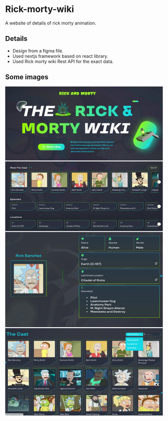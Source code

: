 # Rick-morty-wiki

A website of details of rick morty animation.

## Details

- Design from a figma file.
- Used nextjs framework based on react library.
- Used Rick morty wiki Rest API for the exact data.

## Some images

![img](public/images/ss/1.png)
![img](public/images/ss/2.png)
![img](public/images/ss/3.png)
![img](public/images/ss/4.png)
